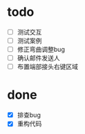 # todo
- [ ] 测试交互
- [ ] 测试案例
- [ ] 修正弯曲调整bug
- [ ] 确认邮件发送人
- [ ] 布置端部接头右键区域

# done
- [x] 排查bug
- [x] 重构代码
